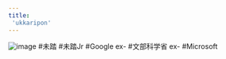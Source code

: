 ```yaml
---
title:
 'ukkaripon'
---
```


![image](https://pbs.twimg.com/profile_images/748201564167278592/pFG5HuPY_400x400.jpg)
#未踏 #未踏Jr #Google ex- #文部科学省 ex- #Microsoft
